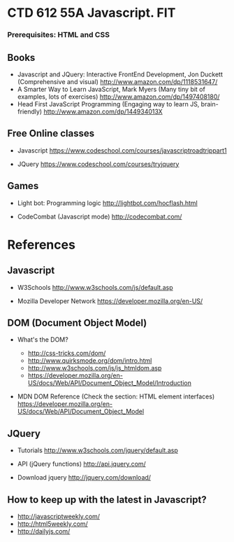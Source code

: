 # CTD 612 55A Javascript. FIT

### Prerequisites: HTML and CSS


## Books

* Javascript and JQuery: Interactive Front­End Development, Jon Duckett
(Comprehensive and visual)
http://www.amazon.com/dp/1118531647/
* A Smarter Way to Learn JavaScript, Mark Myers
(Many tiny bit of examples, lots of exercises)
http://www.amazon.com/dp/1497408180/
* Head First JavaScript Programming
(Engaging way to learn JS, brain-friendly)
http://www.amazon.com/dp/144934013X


## Free Online classes

* Javascript
  https://www.codeschool.com/courses/javascript­road­trip­part­1

* JQuery
  https://www.codeschool.com/courses/try­jquery

## Games

* Light bot: Programming logic
  http://lightbot.com/hocflash.html

* CodeCombat (Javascript mode)
  http://codecombat.com/


# References

## Javascript

+ W3Schools
  http://www.w3schools.com/js/default.asp

+ Mozilla Developer Network
  https://developer.mozilla.org/en-US/

## DOM (Document Object Model)

+ What's the DOM?
  * http://css-tricks.com/dom/
  * http://www.quirksmode.org/dom/intro.html
  * http://www.w3schools.com/js/js_htmldom.asp
  * https://developer.mozilla.org/en-US/docs/Web/API/Document_Object_Model/Introduction

+ MDN DOM Reference (Check the section: HTML element interfaces)
  https://developer.mozilla.org/en-US/docs/Web/API/Document_Object_Model

## JQuery

+ Tutorials
  http://www.w3schools.com/jquery/default.asp

+ API (jQuery functions)
  http://api.jquery.com/

+ Download jquery
  http://jquery.com/download/

## How to keep up with the latest in Javascript?
+ http://javascriptweekly.com/
+ http://html5weekly.com/
+ http://dailyjs.com/

